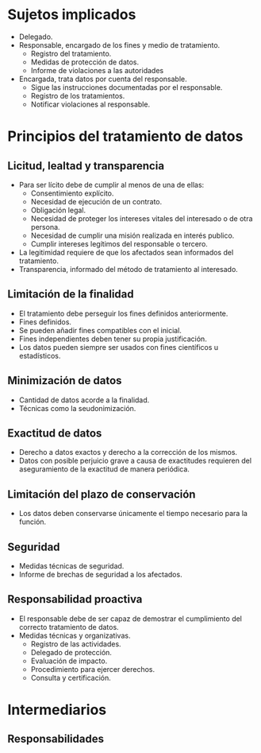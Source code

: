 # Sujetos implicados
- Delegado.
- Responsable, encargado de los fines y medio de tratamiento.
	- Registro del tratamiento.
	- Medidas de protección de datos.
	- Informe de violaciones a las autoridades
- Encargada, trata datos por cuenta del responsable.
	- Sigue las instrucciones documentadas por el responsable.
	- Registro de los tratamientos.
	- Notificar violaciones al responsable.
# Principios del tratamiento de datos
## Licitud, lealtad y transparencia
- Para ser lícito debe de cumplir al menos de una de ellas:
	- Consentimiento explícito.
	- Necesidad de ejecución de un contrato.
	- Obligación legal.
	- Necesidad de proteger los intereses vitales del interesado o de otra persona.
	- Necesidad de cumplir una misión realizada en interés publico.
	- Cumplir intereses legítimos del responsable o tercero.
- La legitimidad requiere de que los afectados sean informados del tratamiento.
- Transparencia, informado del método de tratamiento al interesado.
## Limitación de la finalidad
- El tratamiento debe perseguir los fines definidos anteriormente.
- Fines definidos.
- Se pueden añadir fines compatibles con el inicial.
- Fines independientes deben tener su propia justificación.
- Los datos pueden siempre ser usados con fines científicos u estadísticos.
## Minimización de datos
- Cantidad de datos acorde a la finalidad.
- Técnicas como la seudonimización.
## Exactitud de datos
- Derecho a datos exactos y derecho a la corrección de los mismos.
- Datos con posible perjuicio grave a causa de exactitudes requieren del aseguramiento de la exactitud de manera periódica.
## Limitación del plazo de conservación
- Los datos deben conservarse únicamente el tiempo necesario para la función.
## Seguridad
- Medidas técnicas de seguridad.
- Informe de brechas de seguridad a los afectados.
## Responsabilidad proactiva
- El responsable debe de ser capaz de demostrar el cumplimiento del correcto tratamiento de datos.
- Medidas técnicas y organizativas.
	- Registro de las actividades.
	- Delegado de protección.
	- Evaluación de impacto.
	- Procedimiento para ejercer derechos.
	- Consulta y certificación.
# Intermediarios
## Responsabilidades
